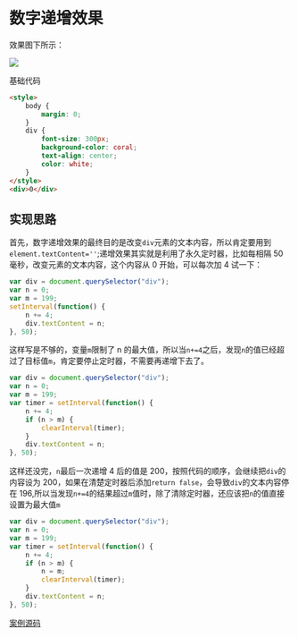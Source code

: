# 数字递增效果

效果图下所示：

![]('./images/demo01.gif')

基础代码

```html
<style>
    body {
        margin: 0;
    }
    div {
        font-size: 300px;
        background-color: coral;
        text-align: center;
        color: white;
    }
</style>
<div>0</div>
```

## 实现思路

首先，数字递增效果的最终目的是改变`div`元素的文本内容，所以肯定要用到`element.textContent=''`;递增效果其实就是利用了永久定时器，比如每相隔 50 毫秒，改变元素的文本内容，这个内容从 0 开始，可以每次加 4 试一下：

```js
var div = document.querySelector("div");
var n = 0;
var m = 199;
setInterval(function() {
    n += 4;
    div.textContent = n;
}, 50);
```

这样写是不够的，变量`m`限制了 n 的最大值，所以当`n+=4`之后，发现`n`的值已经超过了目标值`m`，肯定要停止定时器，不需要再递增下去了。

```js
var div = document.querySelector("div");
var n = 0;
var m = 199;
var timer = setInterval(function() {
    n += 4;
    if (n > m) {
        clearInterval(timer);
    }
    div.textContent = n;
}, 50);
```

这样还没完，`n`最后一次递增 4 后的值是 200，按照代码的顺序，会继续把`div`的内容设为 200，如果在清楚定时器后添加`return false`，会导致`div`的文本内容停在 196,所以当发现`n+=4`的结果超过`m`值时，除了清除定时器，还应该把`n`的值直接设置为最大值`m`

```js
var div = document.querySelector("div");
var n = 0;
var m = 199;
var timer = setInterval(function() {
    n += 4;
    if (n > m) {
        n = m;
        clearInterval(timer);
    }
    div.textContent = n;
}, 50);
```

[案例源码](./demo/demo01.html)
